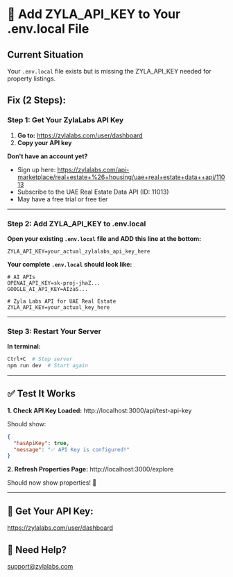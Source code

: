 # 🔑 Add ZYLA_API_KEY to Your .env.local File

## Current Situation
Your `.env.local` file exists but is missing the ZYLA_API_KEY needed for property listings.

## Fix (2 Steps):

### Step 1: Get Your ZylaLabs API Key

1. **Go to:** https://zylalabs.com/user/dashboard
2. **Copy your API key**

**Don't have an account yet?**
- Sign up here: https://zylalabs.com/api-marketplace/real+estate+%26+housing/uae+real+estate+data++api/11013
- Subscribe to the UAE Real Estate Data API (ID: 11013)
- May have a free trial or free tier

---

### Step 2: Add ZYLA_API_KEY to .env.local

**Open your existing `.env.local` file and ADD this line at the bottom:**

```
ZYLA_API_KEY=your_actual_zylalabs_api_key_here
```

**Your complete `.env.local` should look like:**

```
# AI APIs
OPENAI_API_KEY=sk-proj-jhaZ...
GOOGLE_AI_API_KEY=AIzaS...

# Zyla Labs API for UAE Real Estate
ZYLA_API_KEY=your_actual_key_here
```

---

### Step 3: Restart Your Server

**In terminal:**
```bash
Ctrl+C  # Stop server
npm run dev  # Start again
```

---

## ✅ Test It Works

**1. Check API Key Loaded:**
http://localhost:3000/api/test-api-key

Should show:
```json
{
  "hasApiKey": true,
  "message": "✅ API Key is configured!"
}
```

**2. Refresh Properties Page:**
http://localhost:3000/explore

Should now show properties! 🎉

---

## 🔗 Get Your API Key:
https://zylalabs.com/user/dashboard

## 📧 Need Help?
support@zylalabs.com

